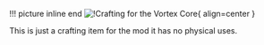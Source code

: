 !!! picture inline end 
    ![!Crafting for the Vortex Core](https://imgur.com/1aoWlTL.png){ align=center }

This is just a crafting item for the mod it has no physical uses.